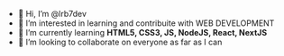 - 👋 Hi, I’m @lrb7dev
- 👀 I’m interested in learning and contribuite with WEB DEVELOPMENT
- 🌱 I’m currently learning <strong>HTML5, CSS3, JS, NodeJS, React, NextJS</strong>
- :checkered_flag: I’m looking to collaborate on everyone as far as I can


<!---
lrb7dev/lrb7dev is a ✨ special ✨ repository because its `README.md` (this file) appears on your GitHub profile.
You can click the Preview link to take a look at your changes.
--->
